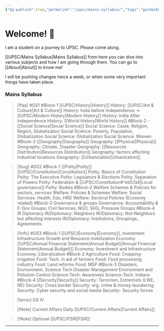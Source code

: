 ```yaml
---
{"dg-publish":true,"permalink":"/upsc/mains-syllabus/","tags":"gardenEntry","dgHomeLink":true,"dgPassFrontmatter":false}
---
```


# Welcome! 🌱
I am a student on a journey to UPSC. Please come along. 

[[UPSC/Mains Syllabus|Mains Syllabus]] from here you can dive into various subjects and how I am going through them.  You can go to [[About|About]] to know me! 

I will be pushing changes twice a week, or when some very important things have taken place. 

### Mains Syllabus
>[!faq] #GS1
#Block-1  [[UPSC/History|History]] 
History: [[UPSC/Art & Culture|Art & Culture]]
History: India before Independence -> [[UPSC/Modern History|Modern History]]
History: India After independence
History: [[World History|World History]]
#Block-2 - [[Social Science|Social Science]]
Social Science: Caste, Religion, Region, Globalization
Social Science: Poverty, Population, Globalization
Social Science: Globalization
Social Science: Women
#Block-3 [[Geography|Geography]]
Geography: [[Physical|Physical]]
Geography: Climate, Disaster 
Geography: [[Resources Distribution|Resources Distribution]]
Geography: factors affecting industrial locations
Geography: [[Urbanization|Urbanization]]

>[!bug] #GS2
>#Block-1 [[Polity|Polity]] [[UPSC/Constitution|Constitution]]
Polity: Basics of Constitution
Polity: The Executive
Polity: Legislature & Elections
Polity: Separation of Powers
Polity: Federalism & [[UPSC/Constitution#^eb57a9|Local governance]]
Polity: Bodies
#Block-2 Welfare Schemes & Policies for sectors, services
Welfare: Policies & Schemes
Welfare: Social Services: Health, Edu, HRD
Welfare: Sectoral Policies (Economy related)
#Block-3 Governance & groups
Governance: Accountability & E-Gov
Groups: Civil Services, NGO, SHG, Pressure Groups
#Block-4 IR Diplomacy
IR/Diplomacy: Neighbors
IR/Diplomacy: Not-Neighbors but affecting interests
IR/Diplomacy: Institutions, Groupings, Agreements

>[!info] #GS3 
>#Block-1 [[UPSC/Economy|Economy]], Investment Infrastructure
Growth and Resource mobilization
Economy: [[UPSC/Annual Financial Statement(Annual Budget)|Annual Financial Statement(Annual Budget)]]
Economy: Investment and Infrastructure
Economy: Liberalization
#Block-2 Agriculture
Food: Cropping-irrigation
Food: Tech. in aid of farmers
Food: Food processing industry
Food: Land reforms
Food: MSP
#Block-3 Disasters, Environment, Science Tech
Disaster Management
Environment and Pollution Control
Science-Tech: Awareness
Science-Tech: Indians
#Block-4 [[Security|Security]]
Security: Terrorism, Extremists (LWE, NE)
Security: Cross border
Security: org. crime & money laundering
Security: Cyber security and social media
Security- Security forces

>[!error] GS IV

>[!Note] Current Affairs Daily
>[[UPSC/Current Affairs|Current Affairs]]

>[!Note] Optional
> [[UPSC/PSIR|PSIR]]



---
